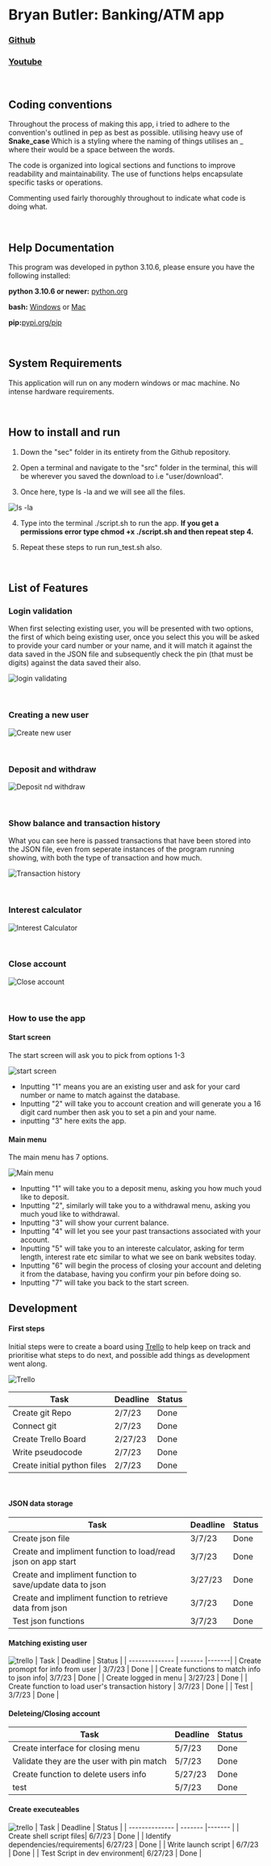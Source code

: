 # Bryan Butler: Banking/ATM app



###  [Github](https://github.com/Pepperz/Bryan_t1a3)
###  [Youtube](https://youtu.be/CvidepagsE0)


<br>


## Coding conventions
Throughout the process of making this app, i tried to adhere to the convention's outlined in pep as best as possible. utilising heavy use of <b> Snake_case </b> Which is a styling where the naming of things utilises an _ where their would be a space between the words.

The code is organized into logical sections and functions to improve readability and maintainability. The use of functions helps encapsulate specific tasks or operations.

Commenting used fairly thoroughly throughout to indicate what code is doing what.


<br>

## Help Documentation

This program was developed in python 3.10.6, please ensure you have the following installed:

<b>python 3.10.6 or newer:</b> [python.org](https://www.python.org/downloads/)

<b> bash:</b> [Windows](https://hackernoon.com/how-to-install-bash-on-windows-10-lqb73yj3) or [Mac](https://scriptingosx.com/2019/02/install-bash-5-on-macos/)

<b> pip:</b>[pypi.org/pip](https://pypi.org/project/pip/)

<br>

## System Requirements

This application will run on any modern windows or mac machine. No intense hardware requirements.

</br>

## How to install and run

1. Down the "sec" folder in its entirety from the Github repository.

2. Open a terminal and navigate to the "src" folder in the terminal, this will be wherever you saved the download to i.e "user/download".

3. Once here, type ls -la and we will see all the files.

![ls -la](/docs/ls%20-la%20example.png)

4. Type into the terminal ./script.sh to run the app. <b> If you get a permissions error type chmod +x ./script.sh and then repeat step 4. </b>

5. Repeat these steps to run run_test.sh also.

<br>

## List of Features

### Login validation
When first selecting existing user, you will be presented with two options, the first of which being existing user, once you select this you will be asked to provide your card number or your name, and it will match it against the data saved in the JSON file and subsequently check the pin (that must be digits) against the data saved their also.

![login validating](/docs/login%20validating.gif)

<br>

### Creating a new user

![Create new user](/docs/create%20new%20user.gif)

<br>

### Deposit and withdraw

![Deposit nd withdraw](/docs/deposit%20and%20withdraw.gif)

<br>

### Show balance and transaction history
What you can see here is passed transactions that have been stored into the JSON file, even from seperate instances of the program running showing, with both the type of transaction and how much.

![Transaction history](/docs/show%20balance%20and%20transaction%20history.gif)

<br>

### Interest calculator

![Interest Calculator](/docs/Interest%20calculator.gif)

<br>

### Close account

![Close account](./docs/Close%20account.gif)

<br>


### How to use the app

#### Start screen
The start screen will ask you to pick from options 1-3

![start screen](/docs/Start%20screen.png)


- Inputting "1" means you are an existing user and ask for your card number or name to match against the database.
- Inputting "2" will take you to account creation and will generate you a 16 digit card number then ask you to set a pin and your name.
- inputting "3" here exits the app.

#### Main menu

The main menu has 7 options.

![Main menu](/docs/Main%20menu.png)


- Inputting "1" will take you to a deposit menu, asking you how much youd like to deposit.
- Inputting "2", similarly will take you to a withdrawal menu, asking you much youd like to withdrawal.
- Inputting "3" will show your current balance.
- Inputting "4" will let you see your past transactions associated with your account.
- Inputting "5" will take you to an intereste calculator, asking for term length, interest rate etc similar to what we see on bank websites today.
- Inputting "6" will begin the process of closing your account and deleting it from the database, having you confirm your pin before doing so.
- Inputting "7" will take you back to the start screen.

## Development 

#### First steps

Initial steps were to create a board using [Trello](trello.com) to help keep on track and prioritise what steps to do next, and possible add things as development went along.

![Trello](/docs/trello%201.png)

| Task     | Deadline | Status | 
| -------------- | ------- |------- |
| Create git Repo  | 2/7/23  | Done | 
| Connect git | 2/7/23 | Done |
| Create Trello Board | 2/27/23 | Done |
| Write pseudocode | 2/7/23 | Done |
| Create initial python files | 2/7/23 | Done |

<br>

#### JSON data storage
| Task     | Deadline | Status | 
| -------------- | ------- |------- |
| Create json file  | 3/7/23  | Done | 
| Create and impliment function to load/read json on app start| 3/7/23 | Done |
| Create and impliment function to save/update data to json | 3/27/23 | Done |
| Create and impliment function to retrieve data from json | 3/7/23 | Done |
| Test json functions| 3/7/23 | Done |

#### Matching existing user
![trello](docs/trello%202.png)
| Task     | Deadline | Status | 
| -------------- | ------- |-------|
| Create promopt for info from user  | 3/7/23  | Done | 
| Create functions to match info to json info| 3/7/23 | Done |
| Create logged in menu | 3/27/23 | Done |
| Create function to load user's transaction history | 3/7/23 | Done |
| Test | 3/7/23 | Done |

#### Deleteing/Closing account

| Task     | Deadline | Status | 
| -------------- | ------- |------- |
| Create interface for closing menu | 5/7/23  | Done | 
| Validate they are the user with pin match | 5/7/23 | Done |
| Create function to delete users info | 5/27/23 | Done |
| test | 5/7/23 | Done |

#### Create executeables

![trello](docs/trello%203.png)
| Task     | Deadline | Status | 
| -------------- | ------- |------- |
| Create shell script files| 6/7/23  | Done | 
| Identify dependencies/requirements| 6/27/23 | Done |
| Write launch script | 6/7/23 | Done |
| Test Script in dev environment| 6/27/23 | Done |

